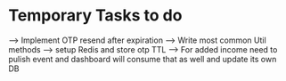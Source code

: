 # Temporary Tasks to do

--> Implement OTP resend after expiration
--> Write most common Util methods
--> setup Redis and store otp TTL
--> For added income need to pulish event and dashboard will consume that as well and update its own DB